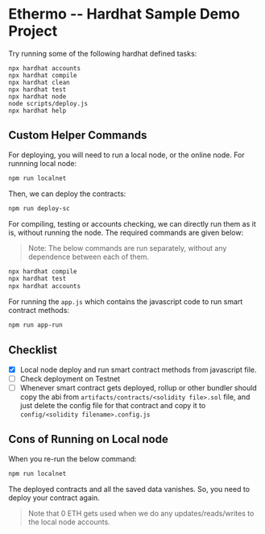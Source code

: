 # Ethermo -- Hardhat Sample Demo Project

Try running some of the following hardhat defined tasks:

```shell
npx hardhat accounts
npx hardhat compile
npx hardhat clean
npx hardhat test
npx hardhat node
node scripts/deploy.js
npx hardhat help
```

## Custom Helper Commands

For deploying, you will need to run a local node, or the online node. For runnning local node:

```sh
npm run localnet
```

Then, we can deploy the contracts:
```sh
npm run deploy-sc
```

For compiling, testing or accounts checking, we can directly run them as it is, without running the node. The required commands are given below:

> Note: The below commands are run separately, without any dependence between each of them.

```sh
npx hardhat compile
npx hardhat test
npx hardhat accounts
```

For running the `app.js` which contains the javascript code to run smart contract methods:
```sh
npm run app-run
```

## Checklist

* [x] Local node deploy and run smart contract methods from javascript file.
* [ ] Check deployment on Testnet
* [ ] Whenever smart contract gets deployed, rollup or other bundler should copy the abi from `artifacts/contracts/<solidity file>.sol` file, and just delete the config file for that contract and copy it to `config/<solidity filename>.config.js`

## Cons of Running on Local node

When you re-run the below command:

```sh
npm run localnet
```

The deployed contracts and all the saved data vanishes. So, you need to deploy your contract again.

> Note that 0 ETH gets used when we do any updates/reads/writes to the local node accounts.
